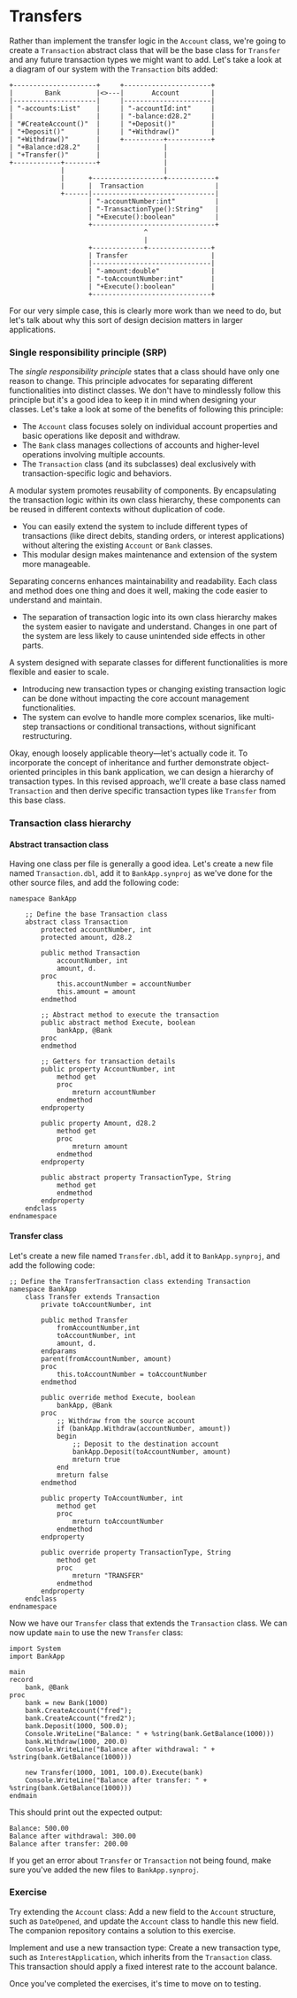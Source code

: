 # Transfers
Rather than implement the transfer logic in the `Account` class, we're going to create a `Transaction` abstract class that will be the base class for `Transfer` and any future transaction types we might want to add. Let's take a look at a diagram of our system with the `Transaction` bits added:

```svgbob
+---------------------+     +----------------------+
|        Bank         |<>---|       Account        |
|---------------------|     |----------------------|
| "-accounts:List"    |     | "-accountId:int"     |
|                     |     | "-balance:d28.2"     |
| "#CreateAccount()"  |     | "+Deposit()"         |
| "+Deposit()"        |     | "+Withdraw()"        |
| "+Withdraw()"       |     +----------+-----------+
| "+Balance:d28.2"    |                |
| "+Transfer()"       |                |
+------------+--------+                |
             |                         |
             |      +------------------+------------+
             |      |  Transaction                  |
             +------|-------------------------------|
                    | "-accountNumber:int"          |
                    | "-TransactionType():String"   |
                    | "+Execute():boolean"          |
                    +-------------------------------+
                                  ^
                                  |
                    +-------------+----------------+
                    | Transfer                     |
                    |------------------------------|
                    | "-amount:double"             |
                    | "-toAccountNumber:int"       |
                    | "+Execute():boolean"         |
                    +------------------------------+

```

For our very simple case, this is clearly more work than we need to do, but let's talk about why this sort of design decision matters in larger applications.

### Single responsibility principle (SRP)
The *single responsibility principle* states that a class should have only one reason to change. This principle advocates for separating different functionalities into distinct classes. We don't have to mindlessly follow this principle but it's a good idea to keep it in mind when designing your classes. Let's take a look at some of the benefits of following this principle:

- The `Account` class focuses solely on individual account properties and basic operations like deposit and withdraw.
- The `Bank` class manages collections of accounts and higher-level operations involving multiple accounts.
- The `Transaction` class (and its subclasses) deal exclusively with transaction-specific logic and behaviors.

A modular system promotes reusability of components. By encapsulating the transaction logic within its own class hierarchy, these components can be reused in different contexts without duplication of code.

- You can easily extend the system to include different types of transactions (like direct debits, standing orders, or interest applications) without altering the existing `Account` or `Bank` classes.
- This modular design makes maintenance and extension of the system more manageable.

Separating concerns enhances maintainability and readability. Each class and method does one thing and does it well, making the code easier to understand and maintain.

- The separation of transaction logic into its own class hierarchy makes the system easier to navigate and understand. Changes in one part of the system are less likely to cause unintended side effects in other parts.

A system designed with separate classes for different functionalities is more flexible and easier to scale.

- Introducing new transaction types or changing existing transaction logic can be done without impacting the core account management functionalities.
- The system can evolve to handle more complex scenarios, like multi-step transactions or conditional transactions, without significant restructuring.

Okay, enough loosely applicable theory—let's actually code it. To incorporate the concept of inheritance and further demonstrate object-oriented principles in this bank application, we can design a hierarchy of transaction types. In this revised approach, we'll create a base class named `Transaction` and then derive specific transaction types like `Transfer` from this base class.

### Transaction class hierarchy

#### Abstract transaction class

Having one class per file is generally a good idea. Let's create a new file named `Transaction.dbl`, add it to `BankApp.synproj` as we've done for the other source files, and add the following code:

```dbl
namespace BankApp

    ;; Define the base Transaction class
    abstract class Transaction 
        protected accountNumber, int
        protected amount, d28.2

        public method Transaction
            accountNumber, int 
            amount, d.
        proc
            this.accountNumber = accountNumber
            this.amount = amount
        endmethod

        ;; Abstract method to execute the transaction
        public abstract method Execute, boolean 
            bankApp, @Bank
        proc
        endmethod

        ;; Getters for transaction details
        public property AccountNumber, int
            method get
            proc
                mreturn accountNumber
            endmethod
        endproperty

        public property Amount, d28.2
            method get
            proc
                mreturn amount
            endmethod
        endproperty

        public abstract property TransactionType, String
            method get
            endmethod
        endproperty
    endclass
endnamespace
```

#### Transfer class
Let's create a new file named `Transfer.dbl`, add it to `BankApp.synproj`, and add the following code:

```dbl
;; Define the TransferTransaction class extending Transaction
namespace BankApp
    class Transfer extends Transaction 
        private toAccountNumber, int

        public method Transfer
            fromAccountNumber,int 
            toAccountNumber, int
            amount, d.
        endparams
        parent(fromAccountNumber, amount)
        proc
            this.toAccountNumber = toAccountNumber
        endmethod

        public override method Execute, boolean 
            bankApp, @Bank
        proc
            ;; Withdraw from the source account
            if (bankApp.Withdraw(accountNumber, amount)) 
            begin
                ;; Deposit to the destination account
                bankApp.Deposit(toAccountNumber, amount)
                mreturn true
            end
            mreturn false
        endmethod

        public property ToAccountNumber, int
            method get
            proc
                mreturn toAccountNumber
            endmethod
        endproperty

        public override property TransactionType, String
            method get
            proc
                mreturn "TRANSFER"
            endmethod
        endproperty
    endclass
endnamespace
```

Now we have our `Transfer` class that extends the `Transaction` class. We can now update `main` to use the new `Transfer` class:

```dbl
import System
import BankApp

main
record
    bank, @Bank
proc
    bank = new Bank(1000)
    bank.CreateAccount("fred");
    bank.CreateAccount("fred2");
    bank.Deposit(1000, 500.0);
    Console.WriteLine("Balance: " + %string(bank.GetBalance(1000)))
    bank.Withdraw(1000, 200.0)
    Console.WriteLine("Balance after withdrawal: " + %string(bank.GetBalance(1000)))

    new Transfer(1000, 1001, 100.0).Execute(bank)
    Console.WriteLine("Balance after transfer: " + %string(bank.GetBalance(1000)))
endmain
```

This should print out the expected output:

```
Balance: 500.00
Balance after withdrawal: 300.00
Balance after transfer: 200.00
```

If you get an error about `Transfer` or `Transaction` not being found, make sure you've added the new files to `BankApp.synproj`.

### Exercise
Try extending the `Account` class: Add a new field to the `Account` structure, such as `DateOpened`, and update the `Account` class to handle this new field. The companion repository contains a solution to this exercise.<!--TODO: Add link?-->

Implement and use a new transaction type: Create a new transaction type, such as `InterestApplication`, which inherits from the `Transaction` class. This transaction should apply a fixed interest rate to the account balance. 

Once you've completed the exercises, it's time to move on to testing.